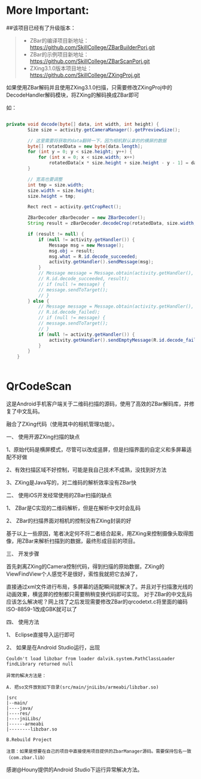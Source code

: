 # More Important:

##该项目已经有了升级版本：

>* ZBar的编译项目新地址： https://github.com/SkillCollege/ZBarBuilderPorj.git
>* ZBar的示例项目新地址： https://github.com/SkillCollege/ZBarScanPorj.git
>* ZXing3.1.0版本项目地址： https://github.com/SkillCollege/ZXingProj.git

如果使用ZBar解码并且使用ZXing3.1.0扫描，只需要修改ZXingProj中的DecodeHandler解码模块，将ZXing的解码换成ZBar即可

如：

```Java

private void decode(byte[] data, int width, int height) {
		Size size = activity.getCameraManager().getPreviewSize();

		// 这里需要将获取的data翻转一下，因为相机默认拿的的横屏的数据
		byte[] rotatedData = new byte[data.length];
		for (int y = 0; y < size.height; y++) {
			for (int x = 0; x < size.width; x++)
				rotatedData[x * size.height + size.height - y - 1] = data[x + y * size.width];
		}

		// 宽高也要调整
		int tmp = size.width;
		size.width = size.height;
		size.height = tmp;

		Rect rect = activity.getCropRect();

		ZBarDecoder zBarDecoder = new ZBarDecoder();
		String result = zBarDecoder.decodeCrop(rotatedData, size.width, size.height, rect.left, rect.top, rect.width(), rect.height());

		if (result != null) {
			if (null != activity.getHandler()) {
				Message msg = new Message();
				msg.obj = result;
				msg.what = R.id.decode_succeeded;
				activity.getHandler().sendMessage(msg);
			}
			// Message message = Message.obtain(activity.getHandler(),
			// R.id.decode_succeeded, result);
			// if (null != message) {
			// message.sendToTarget();
			// }
		} else {
			// Message message = Message.obtain(activity.getHandler(),
			// R.id.decode_failed);
			// if (null != message) {
			// message.sendToTarget();
			// }
			if (null != activity.getHandler()) {
				activity.getHandler().sendEmptyMessage(R.id.decode_failed);
			}
		}
	}
	
```

QrCodeScan
==========

  这是Android手机客户端关于二维码扫描的源码，使用了高效的ZBar解码库，并修复了中文乱码。

融合了ZXing代码（使用其中的相机管理功能）。

一、 使用开源ZXing扫描的缺点

1、原始代码是横屏模式，尽管可以改成竖屏，但是扫描界面的自定义和多屏幕适配不好做

2、有效扫描区域不好控制，可能是我自己技术不成熟，没找到好方法

3、ZXing是Java写的，对二维码的解析效率没有ZBar快

二、 使用iOS开发经常使用的ZBar扫描的缺点

1、 ZBar是C实现的二维码解析，但是在解析中文时会乱码

2、 ZBar的扫描界面对相机的控制没有ZXing封装的好

基于以上一些原因，笔者决定何不将二者结合起来，用ZXing来控制摄像头取得图像，用ZBar来解析扫描到的数据，最终形成目前的项目。

三、 开发步骤

  首先剥离ZXing的Camera控制代码，得到扫描的原始数据，ZXing的ViewFindView个人感觉不是很好，索性我就把它去掉了，
  
  直接通过xml文件进行布局，多屏幕的适配瞬间就解决了。并且对于扫描激光线的动画效果，横竖屏的控制都只需要稍稍变换代码即可实现。
  对于ZBar的中文乱码应该怎么解决呢？网上找了之后发现需要修改ZBar的qrcodetxt.c将里面的编码ISO-8859-1改成GBK就可以了
  
四、 使用方法

1、 Eclipse直接导入运行即可

2、 如果是在Android Studio运行，出现

    Couldn't load libzbar from loader dalvik.system.PathClassLoader findLibrary returned null

    异常的解决方法是：

    A. 把so文件放到如下目录(src/main/jniLibs/armeabi/libzbar.so)

    |src
    |--main/
    |----java/
    |----res/
    |----jniLibs/
    |------armeabi
    |--------libzbar.so

    B.Rebuild Project

    注意：如果是想要在自己的项目中直接使用项目提供的ZbarManager源码。需要保持包名一致（com.zbar.lib）

感谢@Houny提供的Android Studio下运行异常解决方法。

